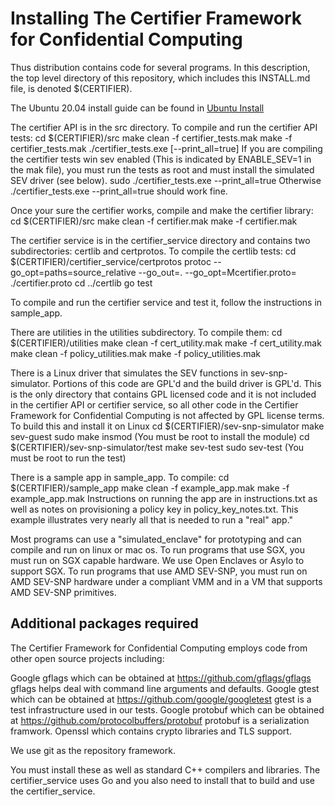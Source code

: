 Installing The Certifier Framework for Confidential Computing 
=============================================================

Thus distribution contains code for several programs.
In this description, the top level directory of this repository,
which includes this INSTALL.md file, is denoted $(CERTIFIER).

The Ubuntu 20.04 install guide can be found in
[Ubuntu Install](./Doc/install-certifier-Ubuntu-20.04.md)


The certifier API is in the src directory.  To compile and run the
certifier API tests:
  cd $(CERTIFIER)/src
  make clean -f certifier_tests.mak
  make -f certifier_tests.mak
  ./certifier_tests.exe [--print_all=true]
If you are compiling the certifier tests win sev enabled (This is
indicated by ENABLE_SEV=1 in the mak file), you must run the
tests as root and must install the simulated SEV driver (see
below).
  sudo ./certifier_tests.exe --print_all=true
Otherwise
  ./certifier_tests.exe --print_all=true
should work fine.

Once your sure the certifier works, compile and make the
certifier library:
  cd $(CERTIFIER)/src
  make clean -f certifier.mak
  make -f certifier.mak

The certifier service is in the certifier_service directory and contains
two subdirectories: certlib and certprotos.  To compile the certlib tests:
  cd $(CERTIFIER)/certifier_service/certprotos
  protoc --go_opt=paths=source_relative --go_out=. --go_opt=Mcertifier.proto= ./certifier.proto
  cd ../certlib
  go test

To compile and run the certifier service and test it,
follow the instructions in sample_app.

There are utilities in the utilities subdirectory.  To compile them:
  cd $(CERTIFIER)/utilities
  make clean -f cert_utility.mak
  make -f cert_utility.mak
  make clean -f policy_utilities.mak
  make -f policy_utilities.mak

There is a Linux driver that simulates the SEV functions in sev-snp-simulator.
Portions of this code are GPL'd and the build driver is GPL'd.  This is the
only directory that contains GPL licensed code and it is not included in the
certifier API or certifier service, so all other code in the Certifier Framework
for Confidential Computing is not affected by GPL license terms.  To build this
and install it on Linux
  cd $(CERTIFIER)/sev-snp-simulator
  make sev-guest
  sudo make insmod (You must be root to install the module)
  cd $(CERTIFIER)/sev-snp-simulator/test
  make sev-test
  sudo sev-test (You must be root to run the test)

There is a sample app in sample_app. To compile:
  cd $(CERTIFIER)/sample_app
  make clean -f example_app.mak
  make -f example_app.mak
Instructions on running the app are in instructions.txt as well as
notes on provisioning a policy key in policy_key_notes.txt.
This example illustrates very nearly all that is needed
to run a "real" app."

Most programs can use a "simulated_enclave" for prototyping and can compile
and run on linux or mac os.  To run programs that use SGX, you must run on
SGX capable hardware.  We use Open Enclaves or Asylo to support SGX.
To run programs that use AMD SEV-SNP, you must run on AMD SEV-SNP hardware
under a compliant VMM and in a VM that supports AMD SEV-SNP primitives.


Additional packages required
----------------------------

The Certifier Framework for Confidential Computing employs code from other open
source projects including:

Google gflags which can be obtained at https://github.com/gflags/gflags
  gflags helps deal with command line arguments and defaults.
Google gtest which can be obtained at https://github.com/google/googletest
  gtest is a test infrastructure used in our tests.
Google protobuf which can be obtained at https://github.com/protocolbuffers/protobuf
  protobuf is a serialization framwork.
Openssl which contains crypto libraries and TLS support.

We use git as the repository framework.

You must install these as well as standard C++ compilers and libraries.  The
certifier_service uses Go and you also need to install that to build and use
the certifier_service.

